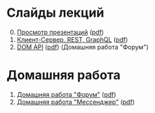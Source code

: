 # Слайды лекций

0. [Просмотр презентаций](https://urfu-2021.github.io/slides/00-presentations/) ([pdf](https://urfu-2021.github.io/slides/00-presentations/index.pdf))
1. [Клиент-Сервер, REST, GraphQL](https://urfu-2021.github.io/slides/01-client-server/) ([pdf](https://urfu-2021.github.io/slides/01-client-server/index.pdf))
2. [DOM API](https://urfu-2021.github.io/slides/02-dom-api/) ([pdf](https://urfu-2021.github.io/slides/02-dom-api/index.pdf)) (Домашняя работа "Форум")

# Домашняя работа

1. [Домашняя работа "Форум"](https://urfu-2021.github.io/slides/homework-1/) ([pdf](https://urfu-2021.github.io/slides/homework-1/index.pdf))
2. [Домашняя работа "Мессенджер"](https://urfu-2021.github.io/slides/homework-2/) ([pdf](https://urfu-2021.github.io/slides/homework-2/index.pdf))
